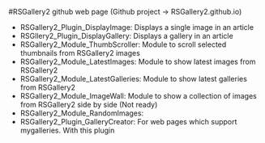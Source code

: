#RSGallery2 github web page
(Github project -> RSGallery2.github.io)

* RSGallery2_Plugin_DisplayImage:    Displays a single image in an article
* RSGllery2_Plugin_DisplayGallery:   Displays a gallery in an article
* RSGallery2_Module_ThumbScroller: Module to scroll selected thumbnails from RSGallery2 images
* RSGallery2_Module_LatestImages: Module to show latest images from RSGallery2 
* RSGallery2_Module_LatestGalleries: Module to show latest galleries from RSGallery2 
* RSGallery2_Module_ImageWall: Module to show a collection of images from RSGallery2 side by side (Not ready)
* RSGallery2_Module_RandomImages: 
* RSGallery2_Plugin_GalleryCreator: For web pages which support mygalleries. With this plugin 


